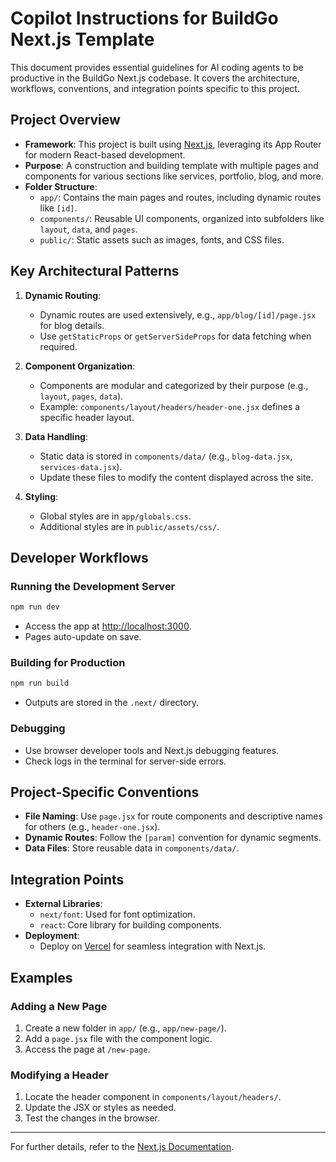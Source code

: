 # Copilot Instructions for BuildGo Next.js Template

This document provides essential guidelines for AI coding agents to be productive in the BuildGo Next.js codebase. It covers the architecture, workflows, conventions, and integration points specific to this project.

## Project Overview

- **Framework**: This project is built using [Next.js](https://nextjs.org), leveraging its App Router for modern React-based development.
- **Purpose**: A construction and building template with multiple pages and components for various sections like services, portfolio, blog, and more.
- **Folder Structure**:
  - `app/`: Contains the main pages and routes, including dynamic routes like `[id]`.
  - `components/`: Reusable UI components, organized into subfolders like `layout`, `data`, and `pages`.
  - `public/`: Static assets such as images, fonts, and CSS files.

## Key Architectural Patterns

1. **Dynamic Routing**:
   - Dynamic routes are used extensively, e.g., `app/blog/[id]/page.jsx` for blog details.
   - Use `getStaticProps` or `getServerSideProps` for data fetching when required.

2. **Component Organization**:
   - Components are modular and categorized by their purpose (e.g., `layout`, `pages`, `data`).
   - Example: `components/layout/headers/header-one.jsx` defines a specific header layout.

3. **Data Handling**:
   - Static data is stored in `components/data/` (e.g., `blog-data.jsx`, `services-data.jsx`).
   - Update these files to modify the content displayed across the site.

4. **Styling**:
   - Global styles are in `app/globals.css`.
   - Additional styles are in `public/assets/css/`.

## Developer Workflows

### Running the Development Server

```bash
npm run dev
```

- Access the app at [http://localhost:3000](http://localhost:3000).
- Pages auto-update on save.

### Building for Production

```bash
npm run build
```

- Outputs are stored in the `.next/` directory.

### Debugging

- Use browser developer tools and Next.js debugging features.
- Check logs in the terminal for server-side errors.

## Project-Specific Conventions

- **File Naming**: Use `page.jsx` for route components and descriptive names for others (e.g., `header-one.jsx`).
- **Dynamic Routes**: Follow the `[param]` convention for dynamic segments.
- **Data Files**: Store reusable data in `components/data/`.

## Integration Points

- **External Libraries**:
  - `next/font`: Used for font optimization.
  - `react`: Core library for building components.
- **Deployment**:
  - Deploy on [Vercel](https://vercel.com) for seamless integration with Next.js.

## Examples

### Adding a New Page
1. Create a new folder in `app/` (e.g., `app/new-page/`).
2. Add a `page.jsx` file with the component logic.
3. Access the page at `/new-page`.

### Modifying a Header
1. Locate the header component in `components/layout/headers/`.
2. Update the JSX or styles as needed.
3. Test the changes in the browser.

---

For further details, refer to the [Next.js Documentation](https://nextjs.org/docs).
